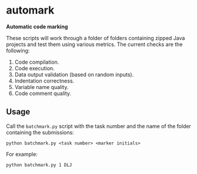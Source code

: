 # automark

**Automatic code marking**

These scripts will work through a folder of folders containing zipped Java projects and test them using various metrics. The current checks are the following:

1. Code compilation.
1. Code execution.
1. Data output validation (based on random inputs).
1. Indentation correctness.
1. Variable name quality.
1. Code comment quality.

## Usage

Call the `batchmark.py` script with the task number and the name of the folder containing the submissions:

```
python batchmark.py <task number> <marker initials>
```

For example:

```
python batchmark.py 1 DLJ
```
